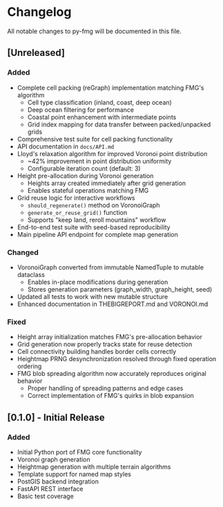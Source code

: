 # Changelog

All notable changes to py-fmg will be documented in this file.

## [Unreleased]

### Added
- Complete cell packing (reGraph) implementation matching FMG's algorithm
  - Cell type classification (inland, coast, deep ocean)
  - Deep ocean filtering for performance
  - Coastal point enhancement with intermediate points
  - Grid index mapping for data transfer between packed/unpacked grids
- Comprehensive test suite for cell packing functionality
- API documentation in `docs/API.md`
- Lloyd's relaxation algorithm for improved Voronoi point distribution
  - ~42% improvement in point distribution uniformity
  - Configurable iteration count (default: 3)
- Height pre-allocation during Voronoi generation
  - Heights array created immediately after grid generation
  - Enables stateful operations matching FMG
- Grid reuse logic for interactive workflows
  - `should_regenerate()` method on VoronoiGraph
  - `generate_or_reuse_grid()` function
  - Supports "keep land, reroll mountains" workflow
- End-to-end test suite with seed-based reproducibility
- Main pipeline API endpoint for complete map generation

### Changed
- VoronoiGraph converted from immutable NamedTuple to mutable dataclass
  - Enables in-place modifications during generation
  - Stores generation parameters (graph_width, graph_height, seed)
- Updated all tests to work with new mutable structure
- Enhanced documentation in THEBIGREPORT.md and VORONOI.md

### Fixed
- Height array initialization matches FMG's pre-allocation behavior
- Grid generation now properly tracks state for reuse detection
- Cell connectivity building handles border cells correctly
- Heightmap PRNG desynchronization resolved through fixed operation ordering
- FMG blob spreading algorithm now accurately reproduces original behavior
  - Proper handling of spreading patterns and edge cases
  - Correct implementation of FMG's quirks in blob expansion

## [0.1.0] - Initial Release

### Added
- Initial Python port of FMG core functionality
- Voronoi graph generation
- Heightmap generation with multiple terrain algorithms
- Template support for named map styles
- PostGIS backend integration
- FastAPI REST interface
- Basic test coverage